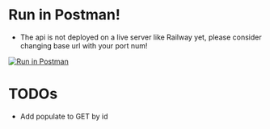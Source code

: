 # Run in Postman!

- The api is not deployed on a live server like Railway yet, please consider changing base url with your port num!

[![Run in Postman](https://run.pstmn.io/button.svg)](https://app.getpostman.com/run-collection/25420267-3063b0b1-4724-4797-9405-62c7b67a140e?action=collection%2Ffork&collection-url=entityId%3D25420267-3063b0b1-4724-4797-9405-62c7b67a140e%26entityType%3Dcollection%26workspaceId%3D190f09f5-0111-4d2a-92ae-7762917d4c51)

# TODOs

- Add populate to GET by id
